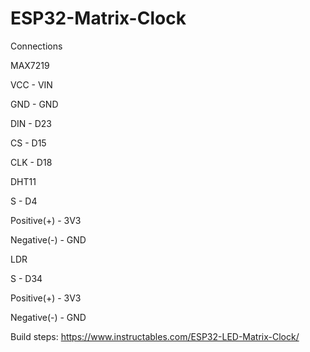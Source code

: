 # ESP32-Matrix-Clock

Connections

MAX7219

VCC - VIN

GND - GND

DIN - D23

CS - D15

CLK - D18

DHT11

S - D4

Positive(+) - 3V3

Negative(-) - GND


LDR

S - D34

Positive(+) - 3V3

Negative(-) - GND

Build steps:
https://www.instructables.com/ESP32-LED-Matrix-Clock/
